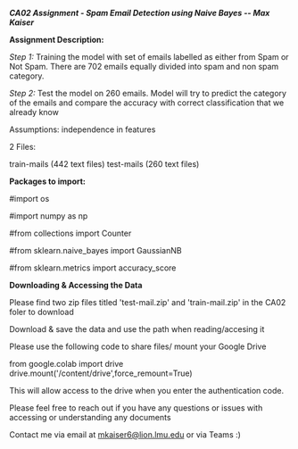 ***CA02 Assignment - Spam Email Detection using Naive Bayes -- Max Kaiser***


**Assignment Description:**

*Step 1:* Training the model with set of emails labelled as either from Spam or Not Spam. There are 702 emails equally divided into spam and non spam category. 

*Step 2:*  Test the model on 260 emails. Model will try to predict the category of the emails and compare the accuracy with correct classification that we already know

Assumptions: independence in features 

2 Files: 

train-mails (442 text files)
test-mails (260 text files)


**Packages to import:**

#import os

#import numpy as np

#from collections import Counter

#from sklearn.naive_bayes import GaussianNB

#from sklearn.metrics import accuracy_score


**Downloading & Accessing the Data**

Please find two zip files titled 'test-mail.zip' and 'train-mail.zip' in the CA02 foler to download 

Download & save the data and use the path when reading/accesing it 

Please use the following code to share files/ mount your Google Drive

from google.colab import drive 
drive.mount('/content/drive',force_remount=True)

This will allow access to the drive when you enter the authentication code.  

Please feel free to reach out if you have any questions or issues with accessing or understanding any documents 

Contact me via email at mkaiser6@lion.lmu.edu or via Teams :) 
